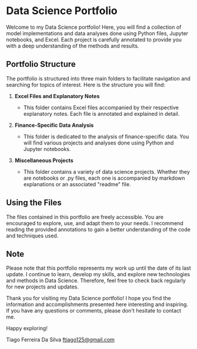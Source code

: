# Data Science Portfolio

Welcome to my Data Science portfolio! Here, you will find a collection of model implementations and data analyses done using Python files, Jupyter notebooks, and Excel. Each project is carefully annotated to provide you with a deep understanding of the methods and results.

## Portfolio Structure

The portfolio is structured into three main folders to facilitate navigation and searching for topics of interest. Here is the structure you will find:

1. **Excel Files and Explanatory Notes**
   - This folder contains Excel files accompanied by their respective explanatory notes. Each file is annotated and explained in detail.

2. **Finance-Specific Data Analysis**
   - This folder is dedicated to the analysis of finance-specific data. You will find various projects and analyses done using Python and Jupyter notebooks.

3. **Miscellaneous Projects**
   - This folder contains a variety of data science projects. Whether they are notebooks or .py files, each one is accompanied by markdown explanations or an associated "readme" file.

## Using the Files

The files contained in this portfolio are freely accessible. You are encouraged to explore, use, and adapt them to your needs. I recommend reading the provided annotations to gain a better understanding of the code and techniques used.

## Note

Please note that this portfolio represents my work up until the date of its last update. I continue to learn, develop my skills, and explore new technologies and methods in Data Science. Therefore, feel free to check back regularly for new projects and updates.

Thank you for visiting my Data Science portfolio! I hope you find the information and accomplishments presented here interesting and inspiring. If you have any questions or comments, please don't hesitate to contact me.

Happy exploring!

Tiago Ferreira Da Silva
ftiago125@gmail.com
